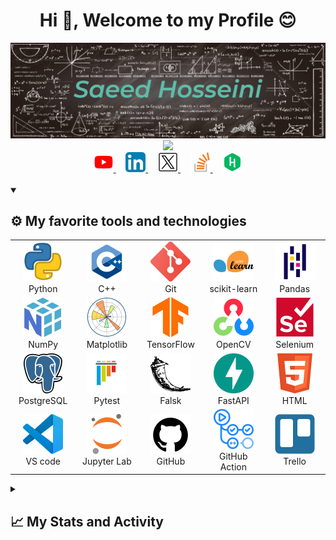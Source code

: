 <!-- header -->

<h1 align="center">Hi 👋, Welcome to my Profile 😊</h1>
<img src="https://raw.githubusercontent.com/s144s/s144s/main/img/Saeed-Background.jpg" alt="👋 Hi there! I'm Saeed" title="👋 Hi there! I'm Saeed"/>
<div align="center">
	<a href="https://github.com/DenverCoder1/readme-typing-svg">
		<img src="https://readme-typing-svg.demolab.com/?lines=Python%20developer%20and%20lover;Machine%20learning%20and%20AI%20engineer;Data%20science%20engineer%20%26%20analyzer;4%2B%20years%20of%20coding%20experience&font=Montserrat&center=true&width=440&height=45&color=50CAB2&vCenter=true&pause=1000&size=25" />
	</a>
</div>
<!-- social media -->
<div align="center">
	<a href="https://youtube.com/@saeedhosseini144">
		<img width="32px" alt="Youtube" title="Youtube" src="https://raw.githubusercontent.com/s144s/s144s/main/img/youtube-icon.png"/>
	</a>
	&#8287;&#8287;&#8287;
	<a href="https://www.linkedin.com/in/saeed-hosseini-s144s/">
		<img width="32px" alt="Linkedin" title="Linkedin" src="https://raw.githubusercontent.com/s144s/s144s/main/img/linkedin-icon.png"/>
	</a>
	&#8287;&#8287;&#8287;
	<a href="https://x.com/SaeedH144">
		<img width="32px" alt="Twitter" title="Twitter" src="https://raw.githubusercontent.com/s144s/s144s/main/img/x-icon.png"/>
	</a>
	&#8287;&#8287;&#8287;
	<a href="https://stackoverflow.com/users/14313347/saeed-hosseini">
		<img width="32px" alt="Stackoverflow" title="Stackoverflow" src="https://raw.githubusercontent.com/s144s/s144s/main/img/stack-icon.png"/>
	</a>
	&#8287;&#8287;&#8287;
	<a href="https://www.hackerrank.com/saeed144_73">
		<img width="32px" alt="Hackerrank" title="Hackerrank" src="https://raw.githubusercontent.com/s144s/s144s/main/img/hackerrank-icon.png"/>
	</a>
</div>
<br/>
<!-- skils -->
<details open> 
 	<summary><h2>⚙️ My favorite tools and technologies</h2></summary>
	<table>
		<tr>
			<td align="center" width="96">
			    <img src="https://raw.githubusercontent.com/s144s/s144s/main/img/python.png" alt="icon" width="64" height="64" />
			  <br>Python
			</td>
				<td align="center" width="96">
			    <img src="https://raw.githubusercontent.com/s144s/s144s/main/img/cpp.png" alt="icon" width="64" height="64" />
			  <br>C++
			</td>
				<td align="center" width="96">
			    <img src="https://raw.githubusercontent.com/s144s/s144s/main/img/git.png" alt="icon" width="64" height="64" />
			  <br>Git
			</td>
				<td align="center" width="96">
			    <img src="https://raw.githubusercontent.com/s144s/s144s/main/img/scikit-learn.png" alt="icon" width="64" height="64" />
			  <br>scikit-learn
			</td>
				<td align="center" width="96">
			    <img src="https://raw.githubusercontent.com/s144s/s144s/main/img/Pandas.png" alt="icon" width="64" height="64" />
			  <br>Pandas
			</td>
		</tr>
		<tr>
			<td align="center" width="96">
			    <img src="https://raw.githubusercontent.com/s144s/s144s/main/img/NumPy.png" alt="icon" width="64" height="64" />
			  <br>NumPy
			</td>
				<td align="center" width="96">
			    <img src="https://raw.githubusercontent.com/s144s/s144s/main/img/Matplotlib.png" alt="icon" width="64" height="64" />
			  <br>Matplotlib
			</td>
				<td align="center" width="96">
			    <img src="https://raw.githubusercontent.com/s144s/s144s/main/img/TensorFlow.png" alt="icon" width="64" height="64" />
			  <br>TensorFlow
			</td>
				<td align="center" width="96">
			    <img src="https://raw.githubusercontent.com/s144s/s144s/main/img/OpenCV.png" alt="icon" width="64" height="64" />
			  <br>OpenCV
			</td>
				<td align="center" width="96">
			    <img src="https://raw.githubusercontent.com/s144s/s144s/main/img/Selenium.png" alt="icon" width="64" height="64" />
			  <br>Selenium
			</td>
		</tr>
		<tr>
			<td align="center" width="96">
			    <img src="https://raw.githubusercontent.com/s144s/s144s/main/img/postgre.png" alt="icon" width="64" height="64" />
			  <br>PostgreSQL
			</td>
				<td align="center" width="96">
			    <img src="https://raw.githubusercontent.com/s144s/s144s/main/img/pytest.png" alt="icon" width="64" height="64" />
			  <br>Pytest
			</td>
				<td align="center" width="96">
			    <img src="https://raw.githubusercontent.com/s144s/s144s/main/img/flask.png" alt="icon" width="64" height="64" />
			  <br>Falsk
			</td>
				<td align="center" width="96">
			    <img src="https://raw.githubusercontent.com/s144s/s144s/main/img/FastAPI.png" alt="icon" width="64" height="64" />
			  <br>FastAPI
			</td>
				<td align="center" width="96">
			    <img src="https://raw.githubusercontent.com/s144s/s144s/main/img/html.png" alt="icon" width="64" height="64" />
			  <br>HTML
			</td>
		</tr>
		<tr>
			<td align="center" width="96">
			    <img src="https://raw.githubusercontent.com/s144s/s144s/main/img/vs.png" alt="icon" width="64" height="64" />
			  <br>VS code
			</td>
				<td align="center" width="96">
			    <img src="https://raw.githubusercontent.com/s144s/s144s/main/img/Jupyter.png" alt="icon" width="64" height="64" />
			  <br>Jupyter Lab
			</td>
				<td align="center" width="96">
			    <img src="https://raw.githubusercontent.com/s144s/s144s/main/img/github.png" alt="icon" width="64" height="64" />
			  <br>GitHub
			</td>
				<td align="center" width="96">
			    <img src="https://raw.githubusercontent.com/s144s/s144s/main/img/GitHub Actions.png" alt="icon" width="64" height="64" />
			  <br>GitHub Action
			</td>
				<td align="center" width="96">
			    <img src="https://raw.githubusercontent.com/s144s/s144s/main/img/Trello.png" alt="icon" width="64" height="64" />
			  <br>Trello
			</td>
		</tr>
	</table>
</details>

<details> 
 	<summary>
 		<h2>📈 My Stats and Activity</h2>
 	</summary>
    <h3>🔥 Streak Stats</h3>
	<div>
        <a href="https://git.io/streak-stats"><img src="https://streak-stats.demolab.com?user=s144s&theme=blue-navy" alt="GitHub Streak" /></a>
	</div>
	<h3>💻 Languages</h3>
	<div>
		<a href="https://github.com/anuraghazra/github-readme-stats">
			<img alt="saeed's Top Languages" src="https://github-readme-stats.vercel.app/api/top-langs/?username=s144s&&custom_title=Top+Languages&hide_progress=true&theme=blue_navy" height="192px"/>
		</a>
		<br>
		<p>
			<b>Note:</b> Top languages is only a metric of the languages my public code consists of and doesn't reflect experience or skill level.
		</p>
	</div>
	<h3>⚡ Activities</h3>
	<div>
		  <a href="https://github.com/ashutosh00710/github-readme-activity-graph"><img alt="Saeed's Activity Graph" src="https://github-readme-activity-graph.vercel.app/graph/?username=s144s&bg_color=1F222E&color=F8D866&line=50CAB2&point=FFFFFF&hide_border=true&theme=merko" /></a>
	</div>
	<!--<h3>👨‍💻 Workflow</h3> -->
	<!--START_SECTION:activity-->
	<!--END_SECTION:activity-->
	<!--START_SECTION:waka-->
![Lines of code](https://img.shields.io/badge/From%20Hello%20World%20I%27ve%20Written-10.3%20million%20lines%20of%20code-blue)

**I'm an Early 🐤** 

```text
🌞 Morning                1076 commits        ██████████░░░░░░░░░░░░░░░   39.40 % 
🌆 Daytime                768 commits         ███████░░░░░░░░░░░░░░░░░░   28.12 % 
🌃 Evening                450 commits         ████░░░░░░░░░░░░░░░░░░░░░   16.48 % 
🌙 Night                  437 commits         ████░░░░░░░░░░░░░░░░░░░░░   16.00 % 
```
📅 **I'm Most Productive on Monday** 

```text
Monday                   569 commits         █████░░░░░░░░░░░░░░░░░░░░   20.83 % 
Tuesday                  389 commits         ████░░░░░░░░░░░░░░░░░░░░░   14.24 % 
Wednesday                399 commits         ████░░░░░░░░░░░░░░░░░░░░░   14.61 % 
Thursday                 348 commits         ███░░░░░░░░░░░░░░░░░░░░░░   12.74 % 
Friday                   206 commits         ██░░░░░░░░░░░░░░░░░░░░░░░   07.54 % 
Saturday                 388 commits         ████░░░░░░░░░░░░░░░░░░░░░   14.21 % 
Sunday                   432 commits         ████░░░░░░░░░░░░░░░░░░░░░   15.82 % 
```


📊 **This Week I Spent My Time On** 

```text
🕑︎ Time Zone: Asia/Tehran

💬 Programming Languages: 
Python                   3 hrs 46 mins       ███████████████████████░░   93.57 % 
Text                     7 mins              █░░░░░░░░░░░░░░░░░░░░░░░░   03.23 % 
Other                    4 mins              ░░░░░░░░░░░░░░░░░░░░░░░░░   01.88 % 
CSV                      3 mins              ░░░░░░░░░░░░░░░░░░░░░░░░░   01.32 % 
```


 Last Updated on 29/06/2025 22:09:56 UTC
<!--END_SECTION:waka-->
</details>
